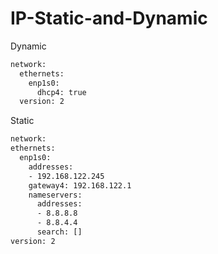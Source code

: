 # IP-Static-and-Dynamic

Dynamic 
```bash
network:
  ethernets:
    enp1s0:
      dhcp4: true
  version: 2
```

Static
```bash
network: 
ethernets: 
  enp1s0: 
    addresses: 
    - 192.168.122.245
    gateway4: 192.168.122.1 
    nameservers: 
      addresses: 
      - 8.8.8.8 
      - 8.8.4.4 
      search: [] 
version: 2 
```

